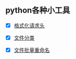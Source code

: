 
## python各种小工具

- [x] [格式化请求头](spider/request_header_format.py)

- [x] [文件分类](other/FileClassification.py)

- [x] [文件批量重命名](other/BatchChangeFileName.py)
